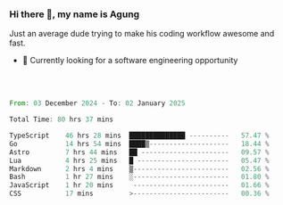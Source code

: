 ### Hi there 👋, my name is Agung
Just an average dude trying to make his coding workflow awesome and fast.

<!--
**agungfir98/agungfir98** is a ✨ _special_ ✨ repository because its `README.md` (this file) appears on your GitHub profile.
-->

- 🔭 Currently looking for a software engineering opportunity
<br/>
<br/>
<!--START_SECTION:waka-->

```rust
From: 03 December 2024 - To: 02 January 2025

Total Time: 80 hrs 37 mins

TypeScript    46 hrs 28 mins  ██████████████ ----------   57.47 %
Go            14 hrs 54 mins  ████▒--------------------   18.44 %
Astro         7 hrs 44 mins   ██ ----------------------   09.57 %
Lua           4 hrs 25 mins   █ -----------------------   05.47 %
Markdown      2 hrs 4 mins    ▒------------------------   02.56 %
Bash          1 hr 27 mins    ░------------------------   01.80 %
JavaScript    1 hr 20 mins     ------------------------   01.66 %
CSS           17 mins         >------------------------   00.36 %
```

<!--END_SECTION:waka-->
